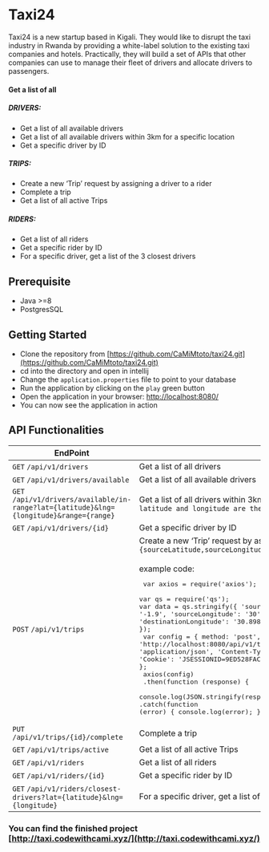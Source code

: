 ﻿# Taxi24

Taxi24 is a new startup based in Kigali. They would like to disrupt the taxi industry in Rwanda by providing a
white-label solution to the existing taxi companies and hotels. Practically, they will build a set of APIs that other
companies can use to manage their fleet of drivers and allocate drivers to passengers.

#### Get a list of all

##### DRIVERS:

* Get a list of all available drivers
* Get a list of all available drivers within 3km for a specific location
* Get a specific driver by ID

##### TRIPS:

* Create a new ‘Trip’ request by assigning a driver to a rider
* Complete a trip
* Get a list of all active Trips

##### RIDERS:

* Get a list of all riders
* Get a specific rider by ID
* For a specific driver, get a list of the 3 closest drivers

## Prerequisite

* Java >=8
* PostgresSQL

## Getting Started

* Clone the repository from [https://github.com/CaMiMtoto/taxi24.git](https://github.com/CaMiMtoto/taxi24.git)
* cd into the directory and open in intellij
* Change the `application.properties` file to point to your database
* Run the application by clicking on the `play` green button
* Open the application in your browser: [http://localhost:8080/](http://localhost:8080/)
* You can now see the application in action

## API Functionalities

[//]: # (draw table of two columns)

| EndPoint                                                                                 | Description                                                                                                                                                                                                                                                                                                                                                                                                                                                                                                                                                                                                                                                                                                                                                                                                                                                                             |
|------------------------------------------------------------------------------------------|-----------------------------------------------------------------------------------------------------------------------------------------------------------------------------------------------------------------------------------------------------------------------------------------------------------------------------------------------------------------------------------------------------------------------------------------------------------------------------------------------------------------------------------------------------------------------------------------------------------------------------------------------------------------------------------------------------------------------------------------------------------------------------------------------------------------------------------------------------------------------------------------|
| `GET` `/api/v1/drivers`                                                                  | Get a list of all drivers                                                                                                                                                                                                                                                                                                                                                                                                                                                                                                                                                                                                                                                                                                                                                                                                                                                               |
| `GET` `/api/v1/drivers/available`                                                        | Get a list of all available drivers                                                                                                                                                                                                                                                                                                                                                                                                                                                                                                                                                                                                                                                                                                                                                                                                                                                     |
| `GET`  `/api/v1/drivers/available/in-range?lat={latitude}&lng={longitude}&range={range}` | Get a list of all drivers within 3km for a specific location `{range} in this example is 3 whereas latitude and longitude are the starting point`                                                                                                                                                                                                                                                                                                                                                                                                                                                                                                                                                                                                                                                                                                                                       |
| `GET`  `/api/v1/drivers/{id}`                                                            | Get a specific driver by ID                                                                                                                                                                                                                                                                                                                                                                                                                                                                                                                                                                                                                                                                                                                                                                                                                                                             |
| `POST`  `/api/v1/trips`                                                                  | Create a new ‘Trip’ request by assigning a driver to a rider <br/>  `{sourceLatitude,sourceLongitude,destinationLatitude,destinationLongitude,driverId,riderId}` <br/><br/> example code: <br/> <pre> var axios = require('axios');<br/> var qs = require('qs'); <br/>var data = qs.stringify({ 'sourceLatitude': '-1.9', 'sourceLongitude': '30', 'destinationLatitude': '-1.983', 'destinationLongitude': '30.8983', 'driverId': '1', 'riderId': '1' });<br/> var config = { method: 'post', url: 'http://localhost:8080/api/v1/trips', headers: { 'Accept': 'application/json', 'Content-Type': 'application/x-www-form-urlencoded', 'Cookie': 'JSESSIONID=9ED528FACB65F7C44E8FF770FA0C23C2' }, data : data };<br/> axios(config)<br/> .then(function (response) {<br/> console.log(JSON.stringify(response.data)); }) <br/>.catch(function (error) { console.log(error); }); </pre> |
| `PUT` `/api/v1/trips/{id}/complete`                                                      | Complete a trip                                                                                                                                                                                                                                                                                                                                                                                                                                                                                                                                                                                                                                                                                                                                                                                                                                                                         |
| `GET` `/api/v1/trips/active`                                                             | Get a list of all active Trips                                                                                                                                                                                                                                                                                                                                                                                                                                                                                                                                                                                                                                                                                                                                                                                                                                                          |
| `GET` `/api/v1/riders`                                                                   | Get a list of all riders                                                                                                                                                                                                                                                                                                                                                                                                                                                                                                                                                                                                                                                                                                                                                                                                                                                                |
| `GET` `/api/v1/riders/{id}`                                                              | Get a specific rider by ID                                                                                                                                                                                                                                                                                                                                                                                                                                                                                                                                                                                                                                                                                                                                                                                                                                                              |
| `GET` `/api/v1/riders/closest-drivers?lat={latitude}&lng={longitude}`                                                              | For a specific driver, get a list of the 3 closest drivers                                                                                                                                                                                                                                                                                                                                                                                                                                                                                                                                                                                                                                                                                                                                                                                                                                                             |




### You can find the finished project [http://taxi.codewithcami.xyz/](http://taxi.codewithcami.xyz/)




